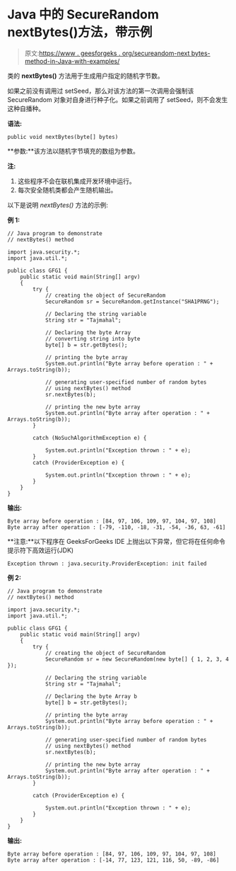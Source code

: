 # Java 中的 SecureRandom nextBytes()方法，带示例

> 原文:[https://www . geesforgeks . org/secureandom-next bytes-method-in-Java-with-examples/](https://www.geeksforgeeks.org/securerandom-nextbytes-method-in-java-with-examples/)

类的 **nextBytes()** 方法用于生成用户指定的随机字节数。

如果之前没有调用过 setSeed，那么对该方法的第一次调用会强制该 SecureRandom 对象对自身进行种子化。如果之前调用了 setSeed，则不会发生这种自播种。

**语法:**

```
public void nextBytes(byte[] bytes)
```

**参数:**该方法以随机字节填充的数组为参数。

**注:**

1.  这些程序不会在联机集成开发环境中运行。
2.  每次安全随机类都会产生随机输出。

以下是说明 *nextBytes()* 方法的示例:

**例 1:**

```
// Java program to demonstrate
// nextBytes() method

import java.security.*;
import java.util.*;

public class GFG1 {
    public static void main(String[] argv)
    {
        try {
            // creating the object of SecureRandom
            SecureRandom sr = SecureRandom.getInstance("SHA1PRNG");

            // Declaring the string variable
            String str = "Tajmahal";

            // Declaring the byte Array
            // converting string into byte
            byte[] b = str.getBytes();

            // printing the byte array
            System.out.println("Byte array before operation : " + Arrays.toString(b));

            // generating user-specified number of random bytes
            // using nextBytes() method
            sr.nextBytes(b);

            // printing the new byte array
            System.out.println("Byte array after operation : " + Arrays.toString(b));
        }

        catch (NoSuchAlgorithmException e) {

            System.out.println("Exception thrown : " + e);
        }
        catch (ProviderException e) {

            System.out.println("Exception thrown : " + e);
        }
    }
}
```

**输出:**

```
Byte array before operation : [84, 97, 106, 109, 97, 104, 97, 108]
Byte array after operation : [-79, -110, -18, -31, -54, -36, 63, -61]
```

**注意:**以下程序在 GeeksForGeeks IDE 上抛出以下异常，但它将在任何命令提示符下高效运行(JDK)

```
Exception thrown : java.security.ProviderException: init failed
```

**例 2:**

```
// Java program to demonstrate
// nextBytes() method

import java.security.*;
import java.util.*;

public class GFG1 {
    public static void main(String[] argv)
    {
        try {
            // creating the object of SecureRandom
            SecureRandom sr = new SecureRandom(new byte[] { 1, 2, 3, 4 });

            // Declaring the string variable
            String str = "Tajmahal";

            // Declaring the byte Array b
            byte[] b = str.getBytes();

            // printing the byte array
            System.out.println("Byte array before operation : " + Arrays.toString(b));

            // generating user-specified number of random bytes
            // using nextBytes() method
            sr.nextBytes(b);

            // printing the new byte array
            System.out.println("Byte array after operation : " + Arrays.toString(b));
        }

        catch (ProviderException e) {

            System.out.println("Exception thrown : " + e);
        }
    }
}
```

**输出:**

```
Byte array before operation : [84, 97, 106, 109, 97, 104, 97, 108]
Byte array after operation : [-14, 77, 123, 121, 116, 50, -89, -86]
```